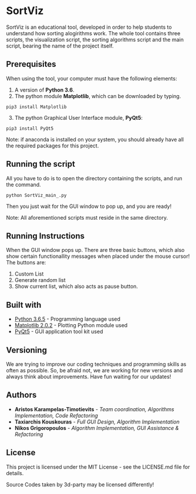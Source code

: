 # SortViz

SortViz is an educational tool, developed in order to help students to understand how sorting alogirithms work. The whole tool contains three scripts, the visualization script, the sorting algorithms script and the main script, bearing the name of the project itself.  

## Prerequisites

When using the tool, your computer must have the following elements:
1.  A version of **Python 3.6**.
2.  The python module **Matplotlib**, which can be downloaded by typing.

```
pip3 install Matplotlib
```

3.  The python Graphical User Interface module, **PyQt5**: 

```
pip3 install PyQt5
```

Note: if anaconda is installed on your system, you should already have all the required packages for this project.

## Running the script

All you have to do is to open the directory containing the scripts, and run the command.

```
python SortViz_main_.py
```

Then you just wait for the GUI window to pop up, and you are ready!

Note: All aforementioned scripts must reside in the same directory.

## Running Instructions

When the GUI window pops up. There are three basic buttons, which also show certain functionallity messages when placed under the mouse cursor!
The buttons are:
1. Custom List
2. Generate random list
3. Show current list, which also acts as pause button.

## Built with

* [Python 3.6.5](https://www.python.org/downloads/) - Programming language used
* [Matplotlib 2.0.2](https://matplotlib.org/index.html) - Plotting Python module used
* [PyQt5](https://pypi.org/project/PyQt5/) - GUI application tool kit used

## Versioning

We are trying to improve our coding techniques and programming skills as often as possible. So, be afraid not, we are working for new versions and always think about improvements. Have fun waiting for our updates!

## Authors

* **Aristos Karampelas-Timotievits** - *Team coordination, Algorithms Implementation, Code Refactoring*
* **Taxiarchis Kouskouras**  - *Full GUI Design, Algorithm Implementation*
* **Nikos Grigoropoulos**   - *Algorithm Implementation, GUI Assistance & Refactoring*

## License

This project is licensed under the MIT License - see the LICENSE.md file for details.

Source Codes taken by 3d-party may be licensed differently!
